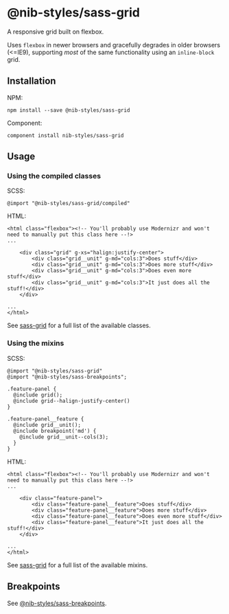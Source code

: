 # @nib-styles/sass-grid

A responsive grid built on flexbox.

Uses `flexbox` in newer browsers and gracefully degrades in older browsers (<=IE9), supporting *most* of the same functionality using an `inline-block` grid.
   
## Installation

NPM:

    npm install --save @nib-styles/sass-grid

Component:

    component install nib-styles/sass-grid

   
## Usage

### Using the compiled classes

SCSS:

    @import "@nib-styles/sass-grid/compiled"

HTML:
    
    <html class="flexbox"><!-- You'll probably use Modernizr and won't need to manually put this class here --!>
    ...
    
        <div class="grid" g-xs="halign:justify-center">
            <div class="grid__unit" g-md="cols:3">Does stuff</div>
            <div class="grid__unit" g-md="cols:3">Does more stuff</div>
            <div class="grid__unit" g-md="cols:3">Does even more stuff</div>
            <div class="grid__unit" g-md="cols:3">It just does all the stuff!</div>
        </div>
        
    ...
    </html>

See [sass-grid](https://www.npmjs.com/package/sass-grid) for a full list of the available classes.

### Using the mixins

SCSS:

    @import "@nib-styles/sass-grid"
    @import "@nib-styles/sass-breakpoints";
    
    .feature-panel {
      @include grid();
      @include grid--halign-justify-center()
    }
    
    .feature-panel__feature {
      @include grid__unit();
      @include breakpoint('md') {
        @include grid__unit--cols(3);
      }
    }

HTML:
    
    <html class="flexbox"><!-- You'll probably use Modernizr and won't need to manually put this class here --!>
    ...
    
        <div class="feature-panel">
            <div class="feature-panel__feature">Does stuff</div>
            <div class="feature-panel__feature">Does more stuff</div>
            <div class="feature-panel__feature">Does even more stuff</div>
            <div class="feature-panel__feature">It just does all the stuff!</div>
        </div>
        
    ...
    </html>
    
See [sass-grid](https://www.npmjs.com/package/sass-grid) for a full list of the available mixins.

## Breakpoints

See [@nib-styles/sass-breakpoints](https://github.com/nib-styles/sass-breakpoints).
